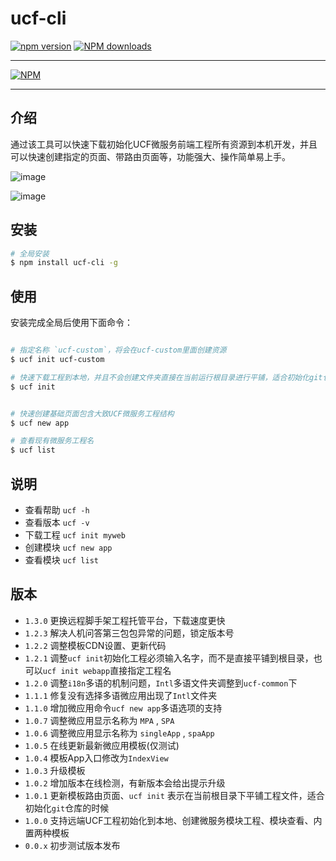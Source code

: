 # ucf-cli

[![npm version](https://img.shields.io/npm/v/ucf-cli.svg)](https://www.npmjs.com/package/ucf-cli)
[![NPM downloads](http://img.shields.io/npm/dt/ucf-cli.svg?style=flat)](https://npmjs.org/package/ucf-cli)

---

[![NPM](https://nodei.co/npm/ucf-cli.png)](https://nodei.co/npm/ucf-cli/)

---

## 介绍

通过该工具可以快速下载初始化UCF微服务前端工程所有资源到本机开发，并且可以快速创建指定的页面、带路由页面等，功能强大、操作简单易上手。

![image](http://iuap-design-cdn.oss-cn-beijing.aliyuncs.com/static/uba/gui/img/ucf-cli.gif)

![image](http://iuap-design-cdn.oss-cn-beijing.aliyuncs.com/static/uba/gui/img/ucf-cli-err.png)


## 安装


```bash
# 全局安装
$ npm install ucf-cli -g
```

## 使用

安装完成全局后使用下面命令：

```bash

# 指定名称 `ucf-custom`，将会在ucf-custom里面创建资源
$ ucf init ucf-custom

# 快速下载工程到本地，并且不会创建文件夹直接在当前运行根目录进行平铺，适合初始化git仓库使用
$ ucf init


# 快速创建基础页面包含大致UCF微服务工程结构
$ ucf new app

# 查看现有微服务工程名
$ ucf list

```

## 说明

- 查看帮助 `ucf -h`
- 查看版本 `ucf -v`
- 下载工程 `ucf init myweb`
- 创建模块 `ucf new app`
- 查看模块 `ucf list`



## 版本

- `1.3.0` 更换远程脚手架工程托管平台，下载速度更快
- `1.2.3` 解决人机问答第三包包异常的问题，锁定版本号
- `1.2.2` 调整模板CDN设置、更新代码
- `1.2.1` 调整`ucf init`初始化工程必须输入名字，而不是直接平铺到根目录，也可以`ucf init webapp`直接指定工程名
- `1.2.0` 调整`i18n`多语的机制问题，`Intl`多语文件夹调整到`ucf-common`下
- `1.1.1` 修复没有选择多语微应用出现了`Intl`文件夹
- `1.1.0` 增加微应用命令`ucf new app`多语选项的支持
- `1.0.7` 调整微应用显示名称为 `MPA` , `SPA`
- `1.0.6` 调整微应用显示名称为 `singleApp` , `spaApp`
- `1.0.5` 在线更新最新微应用模板(仅测试)
- `1.0.4` 模板App入口修改为`IndexView`
- `1.0.3` 升级模板
- `1.0.2` 增加版本在线检测，有新版本会给出提示升级
- `1.0.1` 更新模板路由页面、`ucf init` 表示在当前根目录下平铺工程文件，适合初始化`git`仓库的时候
- `1.0.0` 支持远端UCF工程初始化到本地、创建微服务模块工程、模块查看、内置两种模板
- `0.0.x` 初步测试版本发布